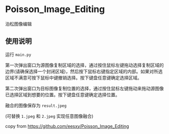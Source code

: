 # Poisson_Image_Editing

泊松图像编辑

## 使用说明

运行 `main.py`

第一次弹出窗口为源图像复制区域的选择，通过按住鼠标左键拖动选择复制区域的边界(请确保选择一个封闭区域)，然后按下鼠标右键指定区域的内部。如果对所选区域不满意可按下鼠标中键撤销选择。按下键盘任意键确定选择区域。

第二次弹出窗口为目标图像复制位置的选择，通过按住鼠标左键拖动来拖动源图像已选择区域到想要的位置。按下键盘任意键确定选择位置。

融合的图像保存为 `result.jpeg`

(可替换 `1.jpeg` 和 `2.jpeg` 实现任意图像融合)


copy from https://github.com/eesxy/Poisson_Image_Editing
